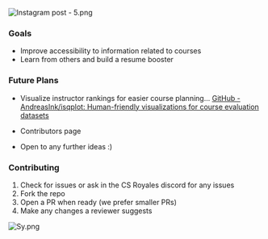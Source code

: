 ![Instagram post - 5.png](https://res.craft.do/user/full/23a03a79-af5e-1af9-b4ff-27170389b6b1/doc/2F13C73C-1E0C-4706-861A-5A13C4FE7D09/E54DAE8C-8495-4F15-8B33-202AEC73BA78_2/uxhC3Wxv5SycyqhKt5cIzkTvEORHf7R97sYhPQRE63Ez/Instagram%20post%20-%205.png)

### Goals

- Improve accessibility to information related to courses
- Learn from others and build a resume booster

### Future Plans

- Visualize instructor rankings for easier course planning...
[GitHub - AndreasInk/isqplot: Human-friendly visualizations for course evaluation datasets](https://github.com/AndreasInk/isqplot)

- Contributors page
- Open to any further ideas :)

### Contributing

1. Check for issues or ask in the CS Royales discord for any issues
2. Fork the repo
3. Open a PR when ready (we prefer smaller PRs)
4. Make any changes a reviewer suggests

![Sy.png](https://res.craft.do/user/full/23a03a79-af5e-1af9-b4ff-27170389b6b1/doc/2F13C73C-1E0C-4706-861A-5A13C4FE7D09/401372BD-2781-4933-B2E2-D53D491595C9_2/KRxMX9QjWJk29YksUr9NitJ3QAOuTMIIOLx4sxyNwXwz/Sy.png)
